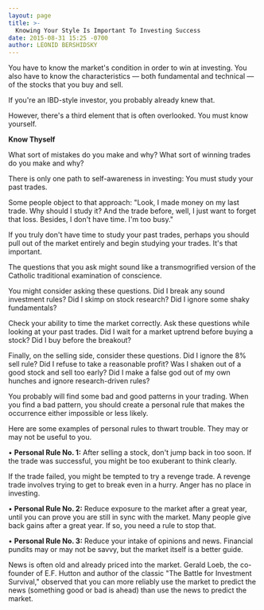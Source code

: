 ```yaml
---
layout: page
title: >-
  Knowing Your Style Is Important To Investing Success
date: 2015-08-31 15:25 -0700
author: LEONID BERSHIDSKY
---
```





You have to know the market's condition in order to win at investing. You also have to know the characteristics — both fundamental and technical — of the stocks that you buy and sell.


If you're an IBD-style investor, you probably already knew that.


However, there's a third element that is often overlooked. You must know yourself.


**Know Thyself**


What sort of mistakes do you make and why? What sort of winning trades do you make and why?


There is only one path to self-awareness in investing: You must study your past trades.


Some people object to that approach: "Look, I made money on my last trade. Why should I study it? And the trade before, well, I just want to forget that loss. Besides, I don't have time. I'm too busy."


If you truly don't have time to study your past trades, perhaps you should pull out of the market entirely and begin studying your trades. It's that important.


The questions that you ask might sound like a transmogrified version of the Catholic traditional examination of conscience.


You might consider asking these questions. Did I break any sound investment rules? Did I skimp on stock research? Did I ignore some shaky fundamentals?


Check your ability to time the market correctly. Ask these questions while looking at your past trades. Did I wait for a market uptrend before buying a stock? Did I buy before the breakout?


Finally, on the selling side, consider these questions. Did I ignore the 8% sell rule? Did I refuse to take a reasonable profit? Was I shaken out of a good stock and sell too early? Did I make a false god out of my own hunches and ignore research-driven rules?


You probably will find some bad and good patterns in your trading. When you find a bad pattern, you should create a personal rule that makes the occurrence either impossible or less likely.


Here are some examples of personal rules to thwart trouble. They may or may not be useful to you.


• **Personal Rule No. 1:** After selling a stock, don't jump back in too soon. If the trade was successful, you might be too exuberant to think clearly.


If the trade failed, you might be tempted to try a revenge trade. A revenge trade involves trying to get to break even in a hurry. Anger has no place in investing.


• **Personal Rule No. 2:** Reduce exposure to the market after a great year, until you can prove you are still in sync with the market. Many people give back gains after a great year. If so, you need a rule to stop that.


• **Personal Rule No. 3:** Reduce your intake of opinions and news. Financial pundits may or may not be savvy, but the market itself is a better guide.


News is often old and already priced into the market. Gerald Loeb, the co-founder of E.F. Hutton and author of the classic "The Battle for Investment Survival," observed that you can more reliably use the market to predict the news (something good or bad is ahead) than use the news to predict the market.




